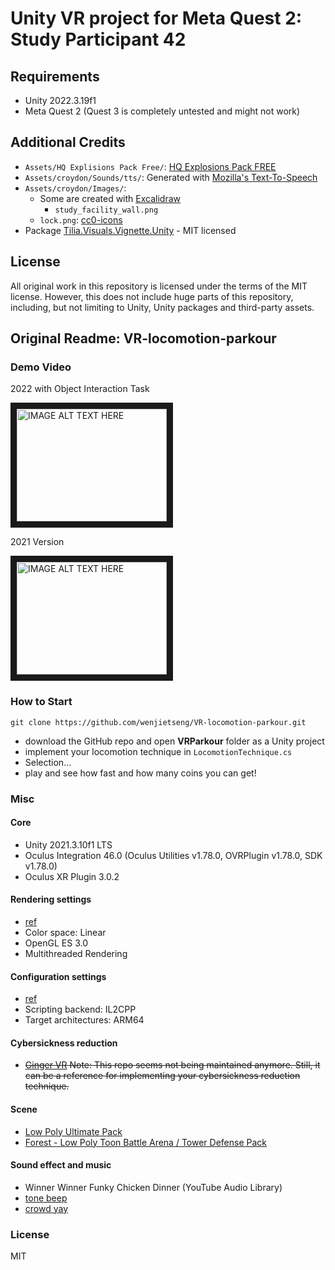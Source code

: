 # Unity VR project for Meta Quest 2: Study Participant 42

## Requirements

  * Unity 2022.3.19f1
  * Meta Quest 2 (Quest 3 is completely untested and might not work)


## Additional Credits

  * `Assets/HQ Explisions Pack Free/`: [HQ Explosions Pack FREE](https://assetstore.unity.com/packages/vfx/particles/fire-explosions/hq-explosions-pack-free-263326)
  * `Assets/croydon/Sounds/tts/`: Generated with [Mozilla's Text-To-Speech](https://github.com/mozilla/TTS)
  * `Assets/croydon/Images/`:
    * Some are created with [Excalidraw](https://github.com/excalidraw/excalidraw)
      * `study_facility_wall.png`
    * `lock.png`: [cc0-icons](https://cc0-icons.jonh.eu/)
  * Package [Tilia.Visuals.Vignette.Unity](https://github.com/ExtendRealityLtd/Tilia.Visuals.Vignette.Unity) - MIT licensed

## License

All original work in this repository is licensed under the terms of the MIT license.
However, this does not include huge parts of this repository, including, but not limiting to Unity, Unity packages and third-party assets.


## Original Readme: VR-locomotion-parkour

### Demo Video

2022 with Object Interaction Task

<a href="http://www.youtube.com/watch?feature=player_embedded&v=ZVDoHTefdR0" target="_blank"><img src="http://img.youtube.com/vi/ZVDoHTefdR0/0.jpg" alt="IMAGE ALT TEXT HERE" width="240" height="180" border="10"></a>


2021 Version

<a href="http://www.youtube.com/watch?feature=player_embedded&v=5s-vTwTFc7U" target="_blank"><img src="http://img.youtube.com/vi/5s-vTwTFc7U/0.jpg" alt="IMAGE ALT TEXT HERE" width="240" height="180" border="10"></a>


### How to Start

```{bash}
git clone https://github.com/wenjietseng/VR-locomotion-parkour.git
```

- download the GitHub repo and open __VRParkour__ folder as a Unity project
- implement your locomotion technique in `LocomotionTechnique.cs`
- Selection...
- play and see how fast and how many coins you can get!


### Misc

#### Core

- Unity 2021.3.10f1 LTS
- Oculus Integration 46.0 (Oculus Utilities v1.78.0, OVRPlugin v1.78.0, SDK v1.78.0)
- Oculus XR Plugin 3.0.2

#### Rendering settings

- [ref](https://developer.oculus.com/documentation/unity/unity-conf-settings/#rendering-settings)
- Color space: Linear
- OpenGL ES 3.0
- Multithreaded Rendering

#### Configuration settings

- [ref](https://developer.oculus.com/documentation/unity/unity-conf-settings/#configuration-settings)
- Scripting backend: IL2CPP
- Target architectures: ARM64

#### Cybersickness reduction

- ~~[Ginger VR](https://github.com/angsamuel/GingerVR) Note: This repo seems not being maintained anymore. Still, it can be a reference for implementing your cybersickness reduction technique.~~

#### Scene

- [Low Poly Ultimate Pack](https://assetstore.unity.com/packages/3d/props/low-poly-ultimate-pack-54733)
- [Forest - Low Poly Toon Battle Arena / Tower Defense Pack](https://assetstore.unity.com/packages/3d/environments/forest-low-poly-toon-battle-arena-tower-defense-pack-100080)

#### Sound effect and music

- Winner Winner Funky Chicken Dinner (YouTube Audio Library)
- [tone beep](https://freesound.org/people/pan14/sounds/263133/)
- [crowd yay](https://freesound.org/people/mlteenie/sounds/169233/)


### License

MIT

